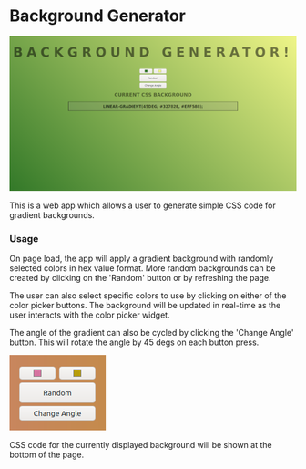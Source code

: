 # Background Generator

![App running](https://raw.githubusercontent.com/d-spence/background-generator/readme/bg-gen-01.png)

This is a web app which allows a user to generate simple CSS code for gradient backgrounds.

### Usage

On page load, the app will apply a gradient background with randomly selected colors in hex value format. More random backgrounds can be created by clicking on the 'Random' button or by refreshing the page.

The user can also select specific colors to use by clicking on either of the color picker buttons. The background will be updated in real-time as the user interacts with the color picker widget.

The angle of the gradient can also be cycled by clicking the 'Change Angle' button. This will rotate the angle by 45 degs on each button press.

![App controls](https://raw.githubusercontent.com/d-spence/background-generator/readme/bg-gen-02.png)

CSS code for the currently displayed background will be shown at the bottom of the page.
